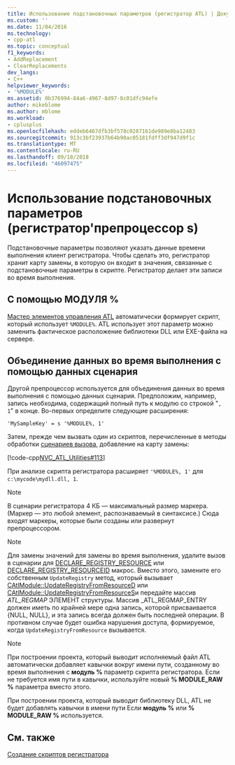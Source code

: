 ```yaml
---
title: Использование подстановочных параметров (регистратор ATL) | Документация Майкрософт
ms.custom: ''
ms.date: 11/04/2016
ms.technology:
- cpp-atl
ms.topic: conceptual
f1_keywords:
- AddReplacement
- ClearReplacements
dev_langs:
- C++
helpviewer_keywords:
- '%MODULE%'
ms.assetid: 0b376994-84a6-4967-8d97-8c01dfc94efe
author: mikeblome
ms.author: mblome
ms.workload:
- cplusplus
ms.openlocfilehash: eddeb6467dfb3bf578c0287161de989e8ba12483
ms.sourcegitcommit: 913c3bf23937b64b90ac05181fdff3df947d9f1c
ms.translationtype: MT
ms.contentlocale: ru-RU
ms.lasthandoff: 09/18/2018
ms.locfileid: "46097475"
---
```

# <a name="using-replaceable-parameters-the-registrar39s-preprocessor"></a>Использование подстановочных параметров (регистратор&#39;препроцессор s)

Подстановочные параметры позволяют указать данные времени выполнения клиент регистратора. Чтобы сделать это, регистратор хранит карту замены, в которую он входит в значения, связанные с подстановочные параметры в скрипте. Регистратор делает эти записи во время выполнения.

##  <a name="_atl_using_.25.module.25"></a> С помощью МОДУЛЯ %

[Мастер элементов управления ATL](../atl/reference/atl-control-wizard.md) автоматически формирует скрипт, который использует `%MODULE%`. ATL использует этот параметр можно заменить фактическое расположение библиотеки DLL или EXE-файла на сервере.

## <a name="concatenating-run-time-data-with-script-data"></a>Объединение данных во время выполнения с помощью данных сценария

Другой препроцессор используется для объединения данных во время выполнения с помощью данных сценария. Предположим, например, запись необходима, содержащий полный путь к модулю со строкой "`, 1`" в конце. Во-первых определите следующие расширения:

```
'MySampleKey' = s '%MODULE%, 1'
```

Затем, прежде чем вызвать один из скриптов, перечисленные в методы обработки [сценариев вызова](../atl/invoking-scripts.md), добавление на карту замены:

[!code-cpp[NVC_ATL_Utilities#113](../atl/codesnippet/cpp/using-replaceable-parameters-the-registrar-s-preprocessor_1.cpp)]

При анализе скрипта регистратора расширяет `'%MODULE%, 1'` для `c:\mycode\mydll.dll, 1`.

> [!NOTE]
>  В сценарии регистратора 4 КБ — максимальный размер маркера. (Маркер — это любой элемент, распознаваемый в синтаксисе.) Сюда входят маркеры, которые были созданы или развернут препроцессором.

> [!NOTE]
>  Для замены значений для замены во время выполнения, удалите вызов в сценарии для [DECLARE_REGISTRY_RESOURCE](../atl/reference/registry-macros.md#declare_registry_resource) или [DECLARE_REGISTRY_RESOURCEID](../atl/reference/registry-macros.md#declare_registry_resourceid) макрос. Вместо этого, замените его собственным `UpdateRegistry` метод, который вызывает [CAtlModule::UpdateRegistryFromResourceD](../atl/reference/catlmodule-class.md#updateregistryfromresourced) или [CAtlModule::UpdateRegistryFromResourceS](../atl/reference/catlmodule-class.md#updateregistryfromresources)и передайте массив _ATL_REGMAP_ ЭЛЕМЕНТ структуры. Массив _ATL_REGMAP_ENTRY должен иметь по крайней мере одна запись, которой присваивается {NULL, NULL}, и эта запись всегда должен быть последней операции. В противном случае будет ошибка нарушения доступа, формируемое, когда `UpdateRegistryFromResource` вызывается.

> [!NOTE]
>  При построении проекта, который выводит исполняемый файл ATL автоматически добавляет кавычки вокруг имени пути, созданному во время выполнения с **модуль %** параметр скрипта регистратора. Если не требуется имя пути в кавычки, используйте новый **% MODULE_RAW %** параметра вместо этого.
>
>  При построении проекта, который выводит библиотеку DLL, ATL не будет добавлять кавычки в имени пути Если **модуль %** или **% MODULE_RAW %** используется.

## <a name="see-also"></a>См. также

[Создание скриптов регистратора](../atl/creating-registrar-scripts.md)

